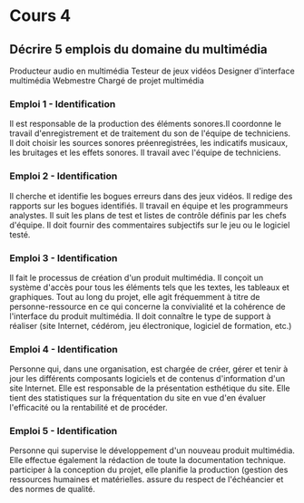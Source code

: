 # Cours 4
## Décrire 5 emplois du domaine du multimédia
Producteur audio en multimédia
Testeur de jeux vidéos
Designer d'interface multimédia
Webmestre
Chargé de projet multimédia
### Emploi 1 - Identification
Il est responsable de la production des éléments sonores.Il coordonne le travail d'enregistrement et de traitement du son de l'équipe de techniciens.  
Il doit choisir les sources sonores préenregistrées, les indicatifs musicaux, les bruitages et les effets sonores. Il travail avec l'équipe de techniciens. 
### Emploi 2 - Identification
Il cherche et identifie les bogues erreurs dans des jeux vidéos. Il redige des rapports sur les bogues identifiés. Il travail en équipe et les programmeurs analystes.
Il suit les plans de test et listes de contrôle définis par les chefs d'équipe. Il doit fournir des commentaires subjectifs sur le jeu ou le logiciel testé. 
### Emploi 3 - Identification
Il fait le processus de création d'un produit multimédia. Il conçoit un système d'accès pour tous les éléments tels que les textes, les tableaux et graphiques.
Tout au long du projet, elle agit fréquemment à titre de personne-ressource en ce qui concerne la convivialité et la cohérence de l'interface du produit multimédia.
Il doit connaître le type de support à réaliser (site Internet, cédérom, jeu électronique, logiciel de formation, etc.) 
### Emploi 4 - Identification
Personne qui, dans une organisation, est chargée de créer, gérer et tenir à jour les différents composants logiciels et de contenus d'information d'un site Internet. 
Elle est responsable de la présentation esthétique du site. Elle tient des statistiques sur la fréquentation du site en vue d'en évaluer l'efficacité ou la rentabilité et de procéder.
### Emploi 5 - Identification
Personne qui supervise le développement d'un nouveau produit multimédia. Elle effectue également la rédaction de toute la documentation technique. 
 participer à la conception du projet, elle planifie la production (gestion des ressources humaines et matérielles. assure du respect de l'échéancier et des normes de qualité.
